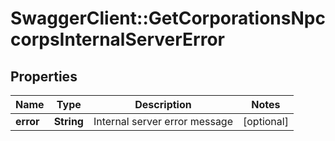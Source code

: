# SwaggerClient::GetCorporationsNpccorpsInternalServerError

## Properties
Name | Type | Description | Notes
------------ | ------------- | ------------- | -------------
**error** | **String** | Internal server error message | [optional] 


